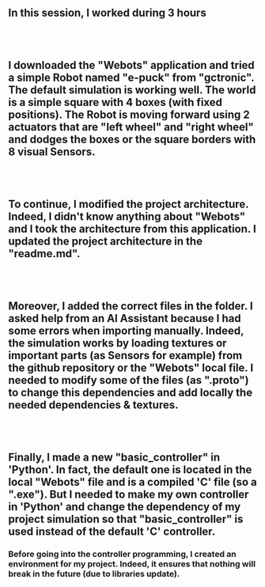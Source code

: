 ## **In this session, I worked during 3 hours**
<br> <br>

## I downloaded the "Webots" application and tried a simple Robot named "e-puck" from "gctronic". The default simulation is working well. The world is a simple square with 4 boxes (with fixed positions). The Robot is moving forward using 2 actuators that are "left wheel" and "right wheel" and dodges the boxes or the square borders with 8 visual Sensors.
<br> <br>

## To continue, I modified the project architecture. Indeed, I didn't know anything about "Webots" and I took the architecture from this application. I updated the project architecture in the "readme.md".
<br> <br>

## Moreover, I added the correct files in the folder. I asked help from an AI Assistant because I had some errors when importing manually. Indeed, the simulation works by loading textures or important parts (as Sensors for example) from the github repository or the "Webots" local file. I needed to modify some of the files (as ".proto") to change this dependencies and add locally the needed dependencies & textures.
<br> <br>

## Finally, I made a new "basic_controller" in 'Python'. In fact, the default one is located in the local "Webots" file and is a compiled 'C' file (so a ".exe"). But I needed to make my own controller in 'Python' and change the dependency of my project simulation so that "basic_controller" is used instead of the default 'C' controller.<br>
### Before going into the controller programming, I created an environment for my project. Indeed, it ensures that nothing will break in the future (due to libraries update).<br>
<br>